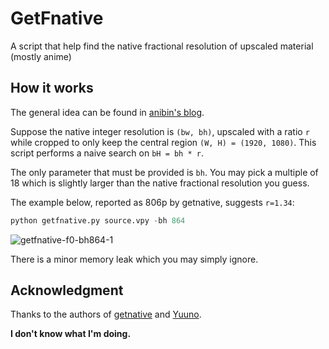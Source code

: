 # GetFnative
A script that help find the native fractional resolution of upscaled material (mostly anime)

## How it works

The general idea can be found in [anibin's blog](https://anibin.blogspot.com/2014/01/blog-post_3155.html).

Suppose the native integer resolution is `(bw, bh)`, upscaled with a ratio `r` while cropped to only keep the central region `(W, H) = (1920, 1080)`. This script performs a naive search on `bH = bh * r`.

The only parameter that must be provided is `bh`. You may pick a multiple of 18 which is slightly larger than the native fractional resolution you guess.

The example below, reported as 806p by getnative, suggests `r=1.34`:
```python
python getfnative.py source.vpy -bh 864
```
![getfnative-f0-bh864-1](https://user-images.githubusercontent.com/64504948/116792318-7aa5f180-aa85-11eb-83a4-19782e920054.png)

There is a minor memory leak which you may simply ignore.

## Acknowledgment

Thanks to the authors of [getnative](https://github.com/Infiziert90/getnative) and [Yuuno](https://github.com/Irrational-Encoding-Wizardry/yuuno).

**I don't know what I'm doing.**
